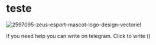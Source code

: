 # teste

![2597095-zeus-esport-mascot-logo-design-vectoriel](https://user-images.githubusercontent.com/94788728/216657899-d7cecba8-9cc8-4c25-a22b-6a2919516d82.png)


if you need help you can write on telegram. Click to write ()
